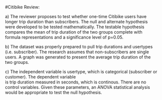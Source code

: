 #Citibike Review:

a) The reviewer proposes to test whether one-time Citibike users have longer trip duration than subscribers.
  The null and alternate hypothesis were developed to be tested mathematically.  The testable hypothesis compares
  the mean of trip duration of the two groups complete with formula representations and a significance level of p=0.05.

b) The dataset was properly prepared to pull trip durations and usertypes (i.e. subscriber).  The research assumes that 
  non-subscribers are single users.  A graph was generated to present the average trip duration of the two groups.

c) The independent variable is usertype, which is categorical (subscriber or customer).  The dependent variable  
  is trip duration measured in seconds, which is continous.  There are no control variables.   Given these parameters, an
  ANOVA statistical analysis would be appropriate to test the null hypothesis.
